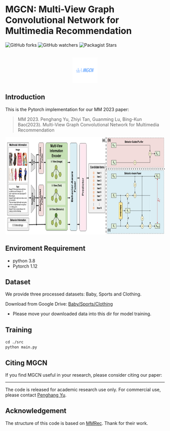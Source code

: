 # MGCN: Multi-View Graph Convolutional Network for Multimedia Recommendation
![GitHub forks](https://img.shields.io/github/forks/demonph10/MGCN?style=social)
![GitHub watchers](https://img.shields.io/github/watchers/demonph10/MGCN?style=social)
![Packagist Stars](https://img.shields.io/packagist/stars/demonph10/MGCN)

<!-- PROJECT LOGO -->
<br />
<div align="center">
  <a href="https://github.com/demonph10/MGCN">
    <img src="image/logo.svg" alt="Logo" width="80" height="80">
  </a>
</div>

## Introduction

This is the Pytorch implementation for our MM 2023 paper:

>MM 2023. Penghang Yu, Zhiyi Tan, Guanming Lu, Bing-Kun Bao(2023). Multi-View Graph Convolutional Network for Multimedia Recommendation
<img src="image/framework.png" width="804px" height="306px"/>

## Enviroment Requirement
- python 3.8
- Pytorch 1.12

## Dataset

We provide three processed datasets: Baby, Sports and Clothing.

Download from Google Drive: [Baby/Sports/Clothing](https://drive.google.com/file/d/1tpP-IQtUubSlVvYpkA61bffPKkhvT62T/view?usp=drive_link)

* Please move your downloaded data into this dir for model training.

## Training
  ```
  cd ./src
  python main.py
  ```

## Citing MGCN
If you find MGCN useful in your research, please consider citing our paper:
***

The code is released for academic research use only. For commercial use, please contact [Penghang Yu](y463213402@gmail.com).


## Acknowledgement
The structure of this code is  based on [MMRec](https://github.com/enoche/MMRec). Thank for their work.